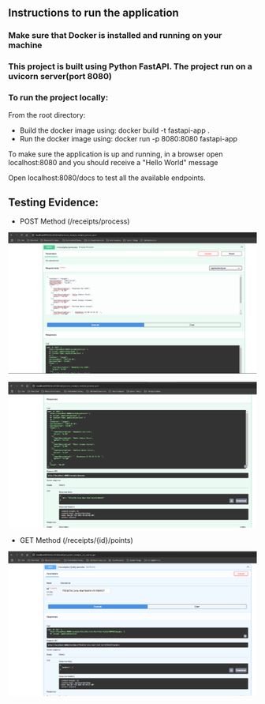 ## Instructions to run the application

### Make sure that Docker is installed and running on your machine

### This project is built using Python FastAPI. The project run on a uvicorn server(port 8080)

### To run the project locally:

From the root directory:
- Build the docker image using: docker build -t fastapi-app .
- Run the docker image using: docker run -p 8080:8080 fastapi-app

To make sure the application is up and running, in a browser open localhost:8080 and you should receive a "Hello World" message

Open localhost:8080/docs to test all the available endpoints.

## Testing Evidence:
- POST Method (/receipts/process)

![POST request 1st screenshot](/testing_files/POST_req_1.png?raw=true "POST request 1st screenshot")

![POST request 1st screenshot](/testing_files/POST_req_2.png?raw=true "POST request 1st screenshot")

- GET Method (/receipts/{id}/points)

![GET request screenshot](/testing_files/Get_req.png?raw=true "GET request screenshot")

